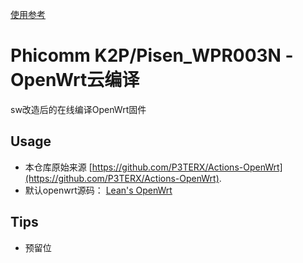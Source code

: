  [使用参考](https://p3terx.com/archives/build-openwrt-with-github-actions.html)

# Phicomm K2P/Pisen_WPR003N -OpenWrt云编译


sw改造后的在线编译OpenWrt固件

## Usage

- 本仓库原始来源 [https://github.com/P3TERX/Actions-OpenWrt](https://github.com/P3TERX/Actions-OpenWrt).
- 默认openwrt源码： [Lean's OpenWrt](https://github.com/coolsnowwolf/lede) 

## Tips

- 预留位